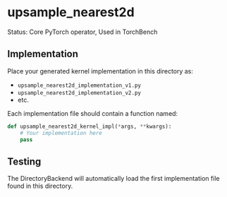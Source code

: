 # upsample_nearest2d

Status: Core PyTorch operator, Used in TorchBench

## Implementation

Place your generated kernel implementation in this directory as:
- `upsample_nearest2d_implementation_v1.py`
- `upsample_nearest2d_implementation_v2.py`
- etc.

Each implementation file should contain a function named:
```python
def upsample_nearest2d_kernel_impl(*args, **kwargs):
    # Your implementation here
    pass
```

## Testing

The DirectoryBackend will automatically load the first implementation file found in this directory.
